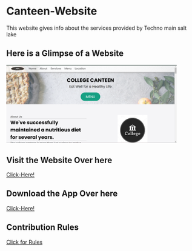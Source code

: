 # Canteen-Website
This website gives info about the services provided by Techno main salt lake  
## Here is a Glimpse of a Website


<img  width ="450" src="./img/canteen-view.png">

## Visit the Website Over here
[Click-Here!](https://canteen-website-shinjan.vercel.app/)

## Download the App Over here 

[Click-Here!](https://github.com/Shinjan-saha/Canteen-Website/blob/main/canapp/canapp/App-release/app-release.apk)

## Contribution Rules

[Click for Rules](https://github.com/Shinjan-saha/Canteen-Website/blob/main/CONTRIBUTE.md)